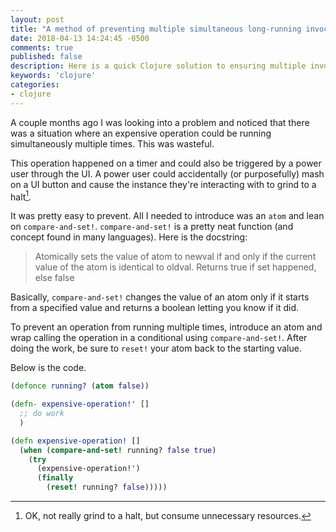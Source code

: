 ```yaml
---
layout: post
title: "A method of preventing multiple simultaneous long-running invocations"
date: 2018-04-13 14:24:45 -0500
comments: true
published: false
description: Here is a quick Clojure solution to ensuring multiple invocations of a function don't result in duplicate work.
keywords: 'clojure'
categories: 
- clojure
---
```


A couple months ago I was looking into a problem and noticed that
there was a situation where an expensive operation could be running
simultaneously multiple times. This was wasteful.

This operation happened on a timer and could also be triggered by a power
user through the UI. A power user could accidentally (or purposefully)
mash on a UI button and cause the instance they're interacting with
to grind to a halt[^1].

[^1]: OK, not really grind to a halt, but consume unnecessary resources.

It was pretty easy to prevent. All I needed to introduce was an
`atom` and lean on `compare-and-set!`. `compare-and-set!` is a pretty
neat function (and concept found in many languages). Here is the docstring:

> Atomically sets the value of atom to newval if and only if the
> current value of the atom is identical to oldval. Returns true if
> set happened, else false

Basically, `compare-and-set!` changes the value of an atom only if it
starts from a specified value and returns a boolean letting you know
if it did. 

To prevent an operation from running multiple times, introduce an atom
and wrap calling the operation in a conditional using
`compare-and-set!`.  After doing the work, be sure to `reset!` your
atom back to the starting value.

Below is the code.

```clojure
(defonce running? (atom false))

(defn- expensive-operation!' []
  ;; do work
  )

(defn expensive-operation! []
  (when (compare-and-set! running? false true)
    (try
      (expensive-operation!')
      (finally
        (reset! running? false)))))
```
